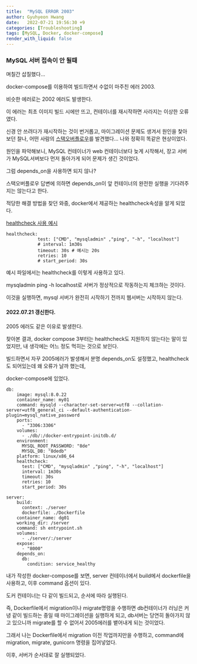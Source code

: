 ```yaml
---
title:  "MySQL ERROR 2003"
author: Gyuhyeon Hwang
date:   2022-07-21 19:56:30 +9
categories: [Troubleshooting]
tags: [MySQL, Docker, docker-compose]
render_with_liquid: false
---
```

### MySQL 서버 접속이 안 될때

며칠간 삽질했다...

docker-compose를 이용하여 빌드하면서 수없이 마주친 에러 2003.

비슷한 에러로는 2002 에러도 발생한다.

이 에러는 최초 이미지 빌드 시에만 뜨고, 컨테이너를 재시작하면 사라지는 이상한 오류였다.

신경 안 쓰려다가 재시작하는 것이 번거롭고, 마이그레이션 문제도 생겨서 원인을 찿아보던 찰나, 어떤 사람의 [스택오버플로우](https://stackoverflow.com/questions/62258989/running-mysql-and-django-inside-docker-compose-fails-why-is-it-unable-connect-t)를 발견했다... 나와 정확히 똑같은 현상이었다.

원인을 파악해보니, MySQL 컨테이너가 web 컨테이너보다 늦게 시작해서, 장고 서버가 MySQL서버보다 먼저 돌아가게 되어 문제가 생긴 것이었다.

그럼 depends_on을 사용하면 되지 않나?

스택오버플로우 답변에 의하면 depends_on이 앞 컨테이너의 완전한 실행을 기다려주지는 않는다고 한다.

적당한 해결 방법을 찾던 와중, docker에서 제공하는 healthcheck속성을 알게 되었다.

[healthcheck 사용 예시](https://stackoverflow.com/questions/42567475/docker-compose-check-if-mysql-connection-is-ready)



```
healthcheck:
            test: ["CMD", "mysqladmin" ,"ping", "-h", "localhost"]
            # interval: 1m30s
            timeout: 30s # 예시는 20s
            retries: 10
            # start_period: 30s
```

예시 파일에서는 healthcheck를 이렇게 사용하고 있다.

mysqladmin ping -h localhost로 서버가 정상적으로 작동하는지 체크하는 것이다.

이것을 실행하면, mysql 서버가 완전히 시작하기 전까지 웹서버는 시작하지 않는다.




#### 2022.07.21 갱신한다.

2005 에러도 같은 이유로 발생한다.

찾아본 결과, docker compose 3부터는 healthcheck도 지원하지 않는다는 말이 있었지만, 내 생각에는 어느 정도 먹히는 것으로 보인다.

빌드하면서 자꾸 2005에러가 발생해서 분명 depends_on도 설정했고, healthcheck도 되어있는데 왜 오류가 날까 했는데,

docker-compose에 있었다.

```
db:
    image: mysql:8.0.22
    container_name: my01
    command: mysqld --character-set-server=utf8 --collation-server=utf8_general_ci --default-authentication-plugin=mysql_native_password
    ports:
      - "3306:3306"
    volumes:
      - ./db/:/docker-entrypoint-initdb.d/
    environment: 
      MYSQL_ROOT_PASSWORD: "8de"
      MYSQL_DB: "8dedb"
    platform: linux/x86_64
    healthcheck:
      test: ["CMD", "mysqladmin" ,"ping", "-h", "localhost"]
      interval: 1m30s
      timeout: 30s
      retries: 10
      start_period: 30s

server:
    build: 
      context: ./server
      dockerfile: ./Dockerfile
    container_name: dg01
    working_dir: /server
    command: sh entrypoint.sh
    volumes:
      - ./server/:/server
    expose:
      - "8000"
    depends_on:
      db:
        condition: service_healthy
```

내가 작성한 docker-compose를 보면, server 컨테이너에서 build에서  dockerfile을 사용하고, 이후 command 옵션이 있다.

도커 컨테이너는 다 같이 빌드되고, 순서에 따라 실행된다.

즉, Dockerfile에서 migration이나 migrate명령을 수행하면 db컨테이너가 러닝은 커녕 같이 빌드하는 중일 때 마이그레이션을 실행하게 되고, db서버는 당연히 돌아가지 않고 있으니까 migrate를 할 수 없어서 2005에러를 뱉어내게 되는 것이었다.

그래서 나는 Dockerfile에서 migration 이전 작업까지만을 수행하고, command에 migration, migrate, gunicorn 명령을 집어넣었다.

이후, 서버가 순서대로 잘 실행되었다.